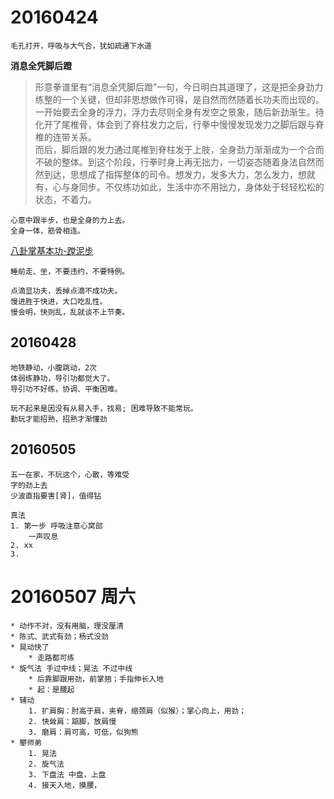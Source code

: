 # 20160424
    毛孔打开，呼吸与大气合，犹如疏通下水道

**消息全凭脚后蹬**
>形意拳谱里有“消息全凭脚后蹬”一句，今日明白其道理了，这是把全身劲力练整的一个关键，但却非思想做作可得，是自然而然随着长功夫而出现的。一开始要去全身的浮力，浮力去尽则全身有发空之景象，随后新劲渐生。待化开了尾椎骨，体会到了脊柱发力之后，行拳中慢慢发现发力之脚后跟与脊椎的连带关系。</br>
>而后，脚后跟的发力通过尾椎到脊柱发于上肢，全身劲力渐渐成为一个合而不破的整体。到这个阶段，行拳时身上再无拙力，一切姿态随着身法自然而然到达，思想成了指挥整体的司令。想发力，发多大力，怎么发力，想就有，心与身同步。不仅练功如此，生活中亦不用拙力，身体处于轻轻松松的状态，不着力。

    心意中跟半步，也是全身的力上去。
    全身一体，筋骨相连。

[八卦掌基本功-蹚泥步](http://blog.sina.com.cn/s/blog_4b0df1270100rzip.html)

    睡前走、坐，不要违约，不要特例。

    点滴显功夫，丢掉点滴不成功夫。
    慢进胜于快进，大口吃乱性。
    慢会明，快则乱，乱就谈不上节奏。

## 20160428
    地铁静动，小腹跳动，2次
    体弱练静功，导引功都觉大了。
    导引功不好练，协调、平衡困难。

    玩不起来是因没有从易入手，找易; 困难导致不能常玩。
    勤玩才能招熟，招熟才渐懂劲

## 20160505
    五一在家，不玩这个，心散，等难受
    字的劲上去
    少波直指要害[肾]，值得钻

    真法
    1. 第一步 呼吸注意心窝部
        一声叹息
    2. xx
    3.

# 20160507 周六
    * 动作不对，没有用脑，理没厘清
    * 陈式、武式有劲；杨式没劲
    * 晃动快了
        * 走路都可练
    * 旋气法 手过中线；晃法 不过中线
        * 后靠脚跟用劲，前掌翘；手指伸长入地
        * 起：是腰起
    * 辅动
        1. 扩肩胸：肘高于肩，夹脊，缩颈肩（似猴）；掌心向上，用劲；
        2. 快耸肩：踮脚，放肩慢
        3. 磨肩：肩可高，可低，似狗熊
    * 攀师弟
        1. 晃法
        2. 旋气法
        3. 下盘法 中盘，上盘
        4. 接天入地，摸腰，


